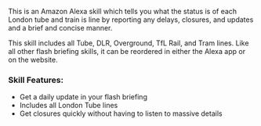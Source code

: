 This is an Amazon Alexa skill which tells you what the status is of each London tube and train is line by reporting any delays, closures, and updates and a brief and concise manner.

This skill includes all Tube, DLR, Overground, TfL Rail, and Tram lines. Like all other flash briefing skills, it can be reordered in either the Alexa app or on the website.

### Skill Features:

- Get a daily update in your flash briefing
- Includes all London Tube lines
- Get closures quickly without having to listen to massive details